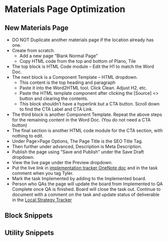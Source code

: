 # Materials Page Optimization

## New Materials Page

- DO NOT Duplicate another materials page if the location already has one.
- Create from scratch.
    - Add a new page “Blank Normal Page”
    - Copy HTML code from the top and bottom of Plano, Tile
- The top block is HTML Code module – Edit the H1 to match the Word Doc.
- The next block is a Component Template – HTML dropdown.
    - This content is the top heading and paragraph
    - Paste it into the Word2HTML tool. Click Clean. Adjust H2, etc.
    - Paste the HTML template component after clicking the [Source] <> button and clearing the contents.
    - This block shouldn’t have a hyperlink but a CTA button. Scroll down to find the CTA Label and CTA Link.
- The third block is another Component Template. Repeat the above steps for the remaining content in the Word Doc. (You do not need a CTA button)
- The final section is another HTML code module for the CTA section, with nothing to edit.
- Under Page>Page Options, The Page Title is the SEO Title Tag.
- Then further under advanced, Description is Meta Description.
- Publish the page using “Save and Publish” under the Save Draft dropdown.
- View the live page under the Preview dropdown.
- Put the live link in [implementation tracker OneNote doc](https://oneupweb.sharepoint.com/sites/localmarketing/_layouts/15/Doc.aspx?sourcedoc=%7b5b70e07d-8986-4311-b652-89f81c07c4fc%7d&action=edit&wd=target%28Implementation.one%7C63218e3a-35e4-44ee-9d32-0d2eebc94973%2FImplementation%20Tracker%20for%20Speed%7Ce61d5783-3283-4ddb-9c36-af6c8ecb65ef%2F%29&wdorigin=NavigationUrl) and in the task comment when you tag Tyler.
- Mark the task Implemented by adding to the Implemented board.
- Person who QAs the page will update the board from Implemented to QA Complete once QA is finished. Board will close the task out. Continue to document with a comment on the task and update status of deliverable in the [Local Strategy Tracker](https://oneupweb.sharepoint.com/:x:/s/client-floorcoveringsinternational/EfKwXOnspC5KvtM0KhJasMEBnPwhZBG3vZKykoTFTr2E-w?e=KhmanZ)

## Block Snippets

<include from="components.md" element-id="header-footer-twig-code"></include>
<include from="components.md" element-id="header-code"></include>
<include from="components.md" element-id="footer-code"></include>

## Utility Snippets

<include from="utility-codes.md" element-id="css-utility-classes"></include>
<include from="utility-codes.md" element-id="button-options"></include>
<include from="utility-codes.md" element-id="one-column-list-style"></include>
<include from="utility-codes.md" element-id="two-column-split-layout"></include>
